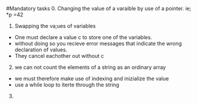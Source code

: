 #Mandatory tasks 
0. Changing the value of a varaible by use of a pointer. ie; *p =42
1. Swapping the va;ues of variables
- One must declare a value c to store one of the variables.
- without doing so you recieve error messages that indicate the wrong declaration of values. 
- They cancel eachother out without c
2. we can not count the elements of a string as an ordinary array
- we must therefore make use of indexing and inizialize the value 
- use a while loop to iterte through the string 
3. 
